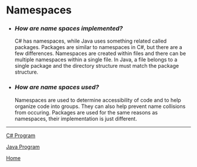 # Namespaces

* ### *How are name spaces implemented?*
  C# has namespaces, while Java uses something related called packages.
  Packages are similar to namespaces in C#, but there are a few differences.
  Namespaces are created within files and there can be multiple namespaces within a single file.
  In Java, a file belongs to a single package and the directory structure must match the package structure.

* ### *How are name spaces used?*
  Namespaces are used to determine accessibility of code and to help organize code into groups.
  They can also help prevent name collisions from occuring.
  Packages are used for the same reasons as namespaces, their implementation is just different.

---
[C# Program](c-sharp)

[Java Program](java)

[Home](../README.md)